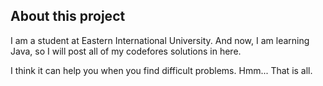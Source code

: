 ## About this project
I am a student at Eastern International University.
And now, I am learning Java, so I will post all of my codefores solutions in here.

I think it can help you when you find difficult problems.
Hmm... That is all.